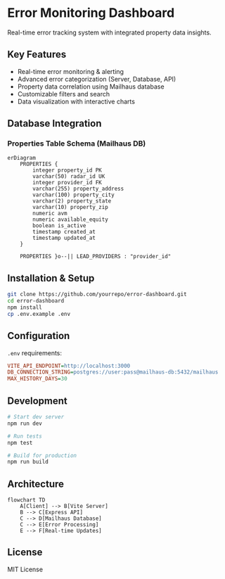 # Error Monitoring Dashboard

Real-time error tracking system with integrated property data insights.

## Key Features
- Real-time error monitoring & alerting
- Advanced error categorization (Server, Database, API)
- Property data correlation using Mailhaus database
- Customizable filters and search
- Data visualization with interactive charts

## Database Integration
### Properties Table Schema (Mailhaus DB)
```mermaid
erDiagram
    PROPERTIES {
        integer property_id PK
        varchar(50) radar_id UK
        integer provider_id FK
        varchar(255) property_address
        varchar(100) property_city
        varchar(2) property_state
        varchar(10) property_zip
        numeric avm
        numeric available_equity
        boolean is_active
        timestamp created_at
        timestamp updated_at
    }
    
    PROPERTIES }o--|| LEAD_PROVIDERS : "provider_id"
```

## Installation & Setup
```bash
git clone https://github.com/yourrepo/error-dashboard.git
cd error-dashboard
npm install
cp .env.example .env
```

## Configuration
`.env` requirements:
```ini
VITE_API_ENDPOINT=http://localhost:3000
DB_CONNECTION_STRING=postgres://user:pass@mailhaus-db:5432/mailhaus
MAX_HISTORY_DAYS=30
```

## Development
```bash
# Start dev server
npm run dev

# Run tests
npm test

# Build for production
npm run build
```

## Architecture
```mermaid
flowchart TD
    A[Client] --> B[Vite Server]
    B --> C[Express API]
    C --> D[Mailhaus Database]
    C --> E[Error Processing]
    E --> F[Real-time Updates]
```

## License
MIT License
